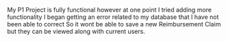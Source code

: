 My P1 Project is fully functional however at one point I tried adding more functionality
I began getting an error related to my database that I have not been able to correct
So it wont be able to save a new Reimbursement Claim but they can be viewed along with current users.
